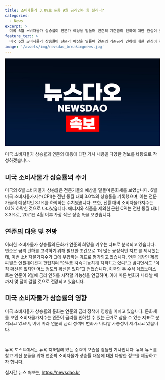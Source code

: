 ```yaml
---
title: 소비자물가 3.0%로 둔화 9월 금리인하 힘 실리나?
categories:
  - News
excerpt: >
  미국 6월 소비자물가 상승률이 전문가 예상을 밑돌며 연준의 기준금리 인하에 대한 관심이 높아지고 있다. 미 노동부 발표에 따르면 CPI는 3.0% 상승했으며, 이는 전문가 예상치를 하회하는 수치로, 긍정적인 지표로 분석되고 있다. 변동성이 큰 에너지·식품을 제외한 근원 CPI는 전년 동월 대비 3.3%로, 작은 상승 폭을 기록했다. 물가 상승률의 둔화로 연준이 금리 인하를 고려하고 있으며, 9월 연준 회의에서 금리 인하의 가능성이 제기되고 있다.
feature_text: >
  미국 6월 소비자물가 상승률이 전문가 예상을 밑돌며 연준의 기준금리 인하에 대한 관심이 높아지고 있다. 미 노동부 발표에 따르면 CPI는 3.0% 상승했으며, 이는 전문가 예상치를 하회하는 수치로, 긍정적인 지표로 분석되고 있다. 변동성이 큰 에너지·식품을 제외한 근원 CPI는 전년 동월 대비 3.3%로, 작은 상승 폭을 기록했다. 물가 상승률의 둔화로 연준이 금리 인하를 고려하고 있으며, 9월 연준 회의에서 금리 인하의 가능성이 제기되고 있다.
image: '/assets/img/newsdao_breakingnews.jpg'
---
```


<p><img src="/assets/img/newsdao_breakingnews.jpg" alt="koreaapp 속보" /></p>

<p>미국 소비자물가 상승률과 연준의 대응에 대한 기사 내용을 다양한 정보를 바탕으로 작성하겠습니다.</p>

<h2 data-ke-size="size26">미국 소비자물가 상승률의 추이</h2>

<p>미국의 6월 소비자물가 상승률은 전문가들의 예상을 밑돌며 둔화세를 보였습니다. 6월 미국 소비자물가지수(CPI)는 전년 동월 대비 3.0%의 상승률을 기록했으며, 이는 전문가들의 예상치인 3.1%를 하회하는 수치였습니다. 또한, 전월 대비 소비자물가지수는 0.1% 하락한 것으로 나타났습니다. 에너지와 식품을 제외한 근원 CPI는 전년 동월 대비 3.3%로, 2021년 4월 이후 가장 작은 상승 폭을 보였습니다.</p>

<h2 data-ke-size="size26">연준의 대응 및 전망</h2>

<p>이러한 소비자물가 상승률의 둔화가 연준의 희망을 키우는 지표로 분석되고 있습니다. 연준은 금리 인하를 고려하기 위해 필요한 조건으로 '더 많은 긍정적인 지표'를 제시했는데, 이번 소비자물가지수가 그에 부합하는 지표로 평가되고 있습니다. 연준 의장인 제롬 파월은 인플레이션과 관련하여 "2%로 지속 가능하게 하락하고 있다"고 밝히면서도 "아직 확신은 없지만 어느 정도의 확신은 있다"고 전했습니다. 미국의 두 수석 이코노미스트는 연준이 9월에 금리 인하를 시작할 가능성을 언급하며, 이에 따른 변화가 나타날 때까지 몇 달이 걸릴 것으로 전망되고 있습니다.</p>

<h2 data-ke-size="size26">미국 소비자물가 상승률의 영향</h2>

<p>미국 소비자물가 상승률의 둔화는 연준의 금리 정책에 영향을 미치고 있습니다. 둔화세를 보인 소비자물가지수는 연준이 금리를 인하할 수 있는 근거로 삼을 수 있는 지표로 분석되고 있으며, 이에 따라 연준의 금리 정책에 변화가 나타날 가능성이 제기되고 있습니다.</p>

<p data-ke-size="size16">&nbsp;</p>

<p>뉴욕 포스트에서는 뉴욕 지하철에 있는 승객의 모습을 곁들인 기사입니다. 뉴욕 뉴스를 찾고 계신 분들을 위해 연준의 소비자물가 상승률 대응에 대한 다양한 정보를 제공하고자 합니다.</p>
실시간 뉴스 속보는, <a href="https://newsdao.kr" rel="dofollow">https://newsdao.kr</a>


